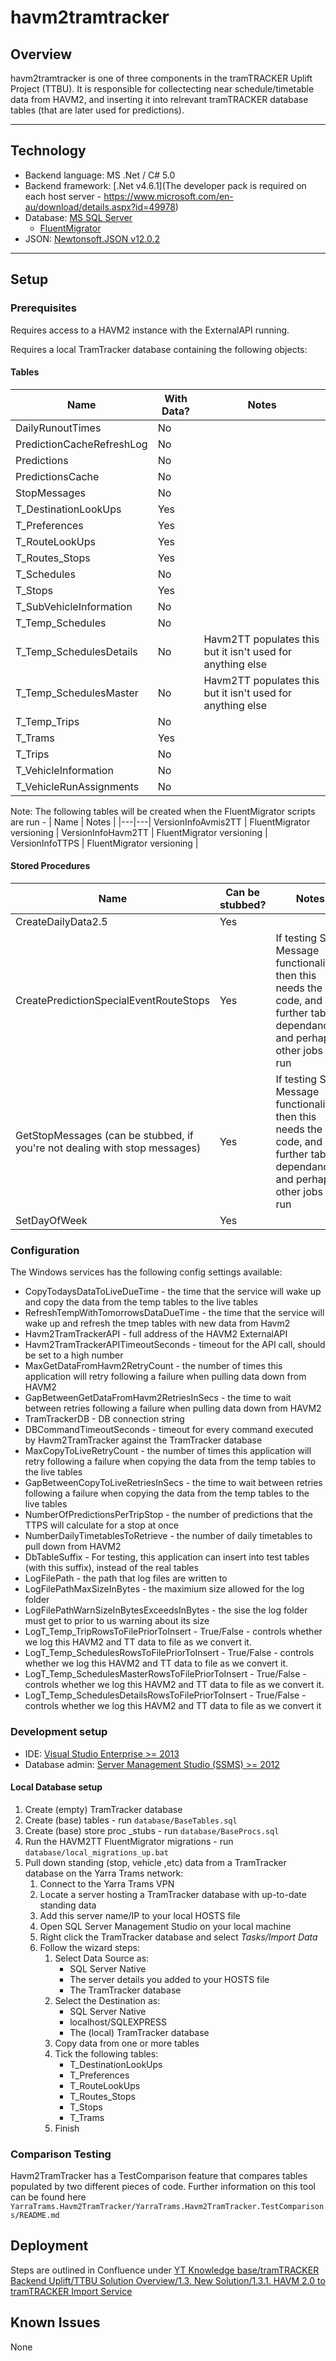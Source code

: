 havm2tramtracker
============

## Overview

havm2tramtracker is one of three components in the tramTRACKER Uplift Project (TTBU).
It is responsible for collectecting near schedule/timetable data from HAVM2, and inserting it into relrevant tramTRACKER database tables (that are later used for predictions).

---

## Technology

* Backend language: MS .Net / C# 5.0
* Backend framework: [.Net v4.6.1](The developer pack is required on each host server - https://www.microsoft.com/en-au/download/details.aspx?id=49978)
* Database: [MS SQL Server](https://www.microsoft.com/en-au/sql-server/sql-server-downloads)
  * [FluentMigrator](https://fluentmigrator.github.io/)
* JSON: [Newtonsoft.JSON v12.0.2](https://github.com/JamesNK/Newtonsoft.Json)

---

## Setup

### Prerequisites

Requires access to a HAVM2 instance with the ExternalAPI running.

Requires a local TramTracker database containing the following objects:

#### Tables

| Name  | With Data?  | Notes  |
|---|---|---|
|  DailyRunoutTimes | No  |   |
|  PredictionCacheRefreshLog | No   |   |
|  Predictions | No   |   |
|  PredictionsCache | No   |   |
|  StopMessages | No   |   |
|  T_DestinationLookUps | Yes  |   |
|  T_Preferences | Yes  |   |
|  T_RouteLookUps | Yes  |   |
|  T_Routes_Stops | Yes  |   |
|  T_Schedules | No   |   |
|  T_Stops | Yes  |   |
|  T_SubVehicleInformation | No   |   |
|  T_Temp_Schedules | No   |   |
|  T_Temp_SchedulesDetails | No   | Havm2TT populates this but it isn't used for anything else  |
|  T_Temp_SchedulesMaster  | No   | Havm2TT populates this but it isn't used for anything else  |
|  T_Temp_Trips | No   |   |
|  T_Trams | Yes  |   |
|  T_Trips | No   |   |
|  T_VehicleInformation | No   |   |
|  T_VehicleRunAssignments | No   |   |

Note: The following tables will be created when the FluentMigrator scripts are run -
| Name  | Notes  |
|---|---|
VersionInfoAvmis2TT | FluentMigrator versioning  |
VersionInfoHavm2TT  | FluentMigrator versioning  |
VersionInfoTTPS  | FluentMigrator versioning  |

#### Stored Procedures

| Name | Can be stubbed? | Notes |
|---|---|---|
|  CreateDailyData2.5 | Yes  |   |
|  CreatePredictionSpecialEventRouteStops | Yes  | If testing Stop Message functionality then this needs the real code, and further table dependancies, and perhaps other jobs to run  |
|  GetStopMessages (can be stubbed, if you're not dealing with stop messages) | Yes  | If testing Stop Message functionality then this needs the real code, and further table dependancies, and perhaps other jobs to run  |
|  SetDayOfWeek | Yes  |   |

### Configuration

The Windows services has the following config settings available:

- CopyTodaysDataToLiveDueTime - the time that the service will wake up and copy the data from the temp tables to the live tables
- RefreshTempWithTomorrowsDataDueTime -  the time that the service will wake up and refresh the tmep tables with new data from Havm2
- Havm2TramTrackerAPI - full address of the HAVM2 ExternalAPI
- Havm2TramTrackerAPITimeoutSeconds - timeout for the API call, should be set to a high number
- MaxGetDataFromHavm2RetryCount - the number of times this application will retry following a failure when pulling data down from HAVM2
- GapBetweenGetDataFromHavm2RetriesInSecs - the time to wait between retries following a failure when pulling data down from HAVM2
- TramTrackerDB - DB connection string
- DBCommandTimeoutSeconds - timeout for every command executed by Havm2TramTracker against the TramTracker database
- MaxCopyToLiveRetryCount - the number of times this application will retry following a failure when copying the data from the temp tables to the live tables 
- GapBetweenCopyToLiveRetriesInSecs - the time to wait between retries following a failure when copying the data from the temp tables to the live tables 
- NumberOfPredictionsPerTripStop - the number of predictions that the TTPS will calculate for a stop at once
- NumberDailyTimetablesToRetrieve - the number of daily timetables to pull down from HAVM2
- DbTableSuffix - For testing, this application can insert into test tables (with this suffix), instead of the real tables
- LogFilePath - the path that log files are written to
- LogFilePathMaxSizeInBytes - the maximium size allowed for the log folder
- LogFilePathWarnSizeInBytesExceedsInBytes - the sise the log folder must get to prior to us warning about its size
- LogT_Temp_TripRowsToFilePriorToInsert - True/False - controls whether we log this HAVM2 and TT data to file as we convert it.
- LogT_Temp_SchedulesRowsToFilePriorToInsert - True/False - controls whether we log this HAVM2 and TT data to file as we convert it.
- LogT_Temp_SchedulesMasterRowsToFilePriorToInsert - True/False - controls whether we log this HAVM2 and TT data to file as we convert it.
- LogT_Temp_SchedulesDetailsRowsToFilePriorToInsert - True/False - controls whether we log this HAVM2 and TT data to file as we convert it

### Development setup
* IDE: [Visual Studio Enterprise >= 2013](https://visualstudio.microsoft.com/vs/enterprise/)
* Database admin: [Server Management Studio (SSMS) >= 2012](https://docs.microsoft.com/en-us/sql/ssms/download-sql-server-management-studio-ssms?view=sql-server-2017)

#### Local Database setup
1. Create (empty) TramTracker database
2. Create (base) tables - run `database/BaseTables.sql`
3. Create (base) store proc _stubs - run `database/BaseProcs.sql`
4. Run the HAVM2TT FluentMigrator migrations - run `database/local_migrations_up.bat`
5. Pull down standing (stop, vehicle ,etc) data from a TramTracker database on the Yarra Trams network:
   1. Connect to the Yarra Trams VPN
   2. Locate a server hosting a TramTracker database with up-to-date standing data
   3. Add this server name/IP to your local HOSTS file
   4. Open SQL Server Management Studio on your local machine
   5. Right click the TramTracker database and select *Tasks/Import Data*
   6. Follow the wizard steps:
      1. Select Data Source as:
         *  SQL Server Native
         *  The server details you added to your HOSTS file
         *  The TramTracker database
      2. Select the Destination as:
         *  SQL Server Native
         *  localhost/SQLEXPRESS
         *  The (local) TramTracker database
      3. Copy data from one or more tables
      4. Tick the following tables:
         *  T_DestinationLookUps
         *  T_Preferences
         *  T_RouteLookUps
         *  T_Routes_Stops
         *  T_Stops
         *  T_Trams
      5. Finish  

### Comparison Testing
Havm2TramTracker has a TestComparison feature that compares tables populated by two different pieces of code.
Further information on this tool can be found here `YarraTrams.Havm2TramTracker/YarraTrams.Havm2TramTracker.TestComparisons/README.md`

## Deployment

Steps are outlined in Confluence under [YT Knowledge base/tramTRACKER Backend Uplift/TTBU Solution Overview/1.3. New Solution/1.3.1. HAVM 2.0 to tramTRACKER Import Service](https://inoutput.atlassian.net/wiki/spaces/YKB/pages/767787154/Havm2TramTracker+Deployment+Steps)

## Known Issues

None
